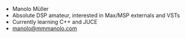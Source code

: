 - Manolo Müller
- Absolute DSP amateur, interested in Max/MSP externals and VSTs
- Currently learning C++ and JUCE
- manolo@mmmanolo.com

<!---
rybenmensch/rybenmensch is a ✨ special ✨ repository because its `README.md` (this file) appears on your GitHub profile.
You can click the Preview link to take a look at your changes.
--->

